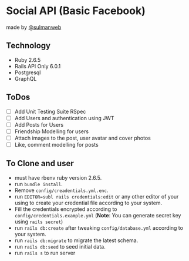 # Social API (Basic Facebook)

made by [@sulmanweb](https://twitter.com/sulmanweb)

## Technology
- Ruby 2.6.5
- Rails API Only 6.0.1
- Postgresql
- GraphQL

## ToDos

- [ ] Add Unit Testing Suite RSpec
- [ ] Add Users and authentication using JWT
- [ ] Add Posts for Users
- [ ] Friendship Modelling for users
- [ ] Attach images to the post, user avatar and cover photos
- [ ] Like, comment modelling for posts

## To Clone and user

- must have rbenv ruby version 2.6.5.
- run `bundle install`.
- Remove `config/creadentials.yml.enc`.
- run `EDITOR=subl rails credentials:edit` or any other editor of your using to create your credential file according to your system.
- Fill the credentials encrypted according to `config/credentials.example.yml` (**Note**: You can generate secret key using `rails secret`)
- run `rails db:create` after tweaking `config/database.yml` according to your system.
- run `rails db:migrate` to migrate the latest schema.
- run `rails db:seed` to seed initial data.
- run `rails s` to run server

